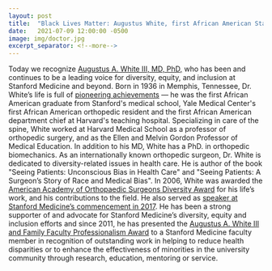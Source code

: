 ```yaml
---
layout: post
title:  "Black Lives Matter: Augustus White, first African American Stanford medical school graduate"
date:   2021-07-09 12:00:00 -0500
image: img/doctor.jpg
excerpt_separator: <!--more-->
---
```

Today we recognize [Augustus A. White III, MD, PhD,][augustus-white] who has been and continues to be a leading voice for diversity, equity, and inclusion at Stanford Medicine and beyond. Born in 1936 in Memphis, Tennessee, Dr. White’s life <!--more--> is full of [pioneering achievements][achievements] — he was the first African American graduate from Stanford's medical school, Yale Medical Center's first African American orthopedic resident and the first African American department chief at Harvard's teaching hospital. Specializing in care of the spine, White worked at Harvard Medical School as a professor of orthopedic surgery, and as the Ellen and Melvin Gordon Professor of Medical Education. In addition to his MD, White has a PhD. in orthopedic biomechanics. As an internationally known orthopedic surgeon, Dr. White is dedicated to diversity-related issues in health care. He is author of the book "Seeing Patients: Unconscious Bias in Health Care" and "Seeing Patients: A Surgeon’s Story of Race and Medical Bias". In 2006, White was awarded the [American Academy of Orthopaedic Surgeons Diversity Award][diversity-award] for his life’s work, and his contributions to the field. He also served as [speaker at Stanford Medicine’s commencement in 2017][commencement]. He has been a strong supporter of and advocate for Stanford Medicine’s diversity, equity and inclusion efforts and since 2011, he has presented the [Augustus A. White III and Family Faculty Professionalism Award][professionalism-award] to a Stanford Medicine faculty member in recognition of outstanding work in helping to reduce health disparities or to enhance the effectiveness of minorities in the university community through research, education, mentoring or service.

[augustus-white]: https://r20.rs6.net/tn.jsp?f=001bBgS9HZQlOQ9VC0LbaMT9zCvrYAyJDDg4X0RWRH16zsJXZb5uSlv4_QAfWii6eHa_7nUAoQkiKP5LYLJImpy-UHtZitK9Vji1U5PEQbGJt1920T9vcGzZduvXLsfNufQ3u4-Ar2UVUdlPZ4g6LHOjAccwSdu748r-7vGFove6Jxwxm_bUneCTQ==&c=iu4KCTtE_IHkXWCmsAYOB-4hZ0tzr77yX9QZZg64V227WZ-QjLwARA==&ch=40zuBg2GsFApB9J3uvkrGYbyKbYiXnNpweHcKvCWlmmksZ3KQ7lvdg==
[achievements]: https://r20.rs6.net/tn.jsp?f=001bBgS9HZQlOQ9VC0LbaMT9zCvrYAyJDDg4X0RWRH16zsJXZb5uSlv4_QAfWii6eHaOWP4BE_gz6hDzfCSeZPdisxVmgZaQrB5I-P60Y1OqtsSM562XJVPtpfCw16VpwJll_lNETklx0xi4pm8rMoXZ9l0oPf_OII1zeHQkFDPgp9Eo1N7bfz5-5opxY3uOD_BMBtFqcin19g=&c=iu4KCTtE_IHkXWCmsAYOB-4hZ0tzr77yX9QZZg64V227WZ-QjLwARA==&ch=40zuBg2GsFApB9J3uvkrGYbyKbYiXnNpweHcKvCWlmmksZ3KQ7lvdg==
[diversity-award]: https://r20.rs6.net/tn.jsp?f=001bBgS9HZQlOQ9VC0LbaMT9zCvrYAyJDDg4X0RWRH16zsJXZb5uSlv4_QAfWii6eHaVRvSrSQn3HXsauNzsJJCygf4z_bCYbUp8d8dmRbsMPsL9vH4GAAOPQBbN4Y-coZ1GrmJFKlYU4Qx2lZ6iV4eHQyPSJtAs6_mMVSoLKJuRgQC3vsePoflpg==&c=iu4KCTtE_IHkXWCmsAYOB-4hZ0tzr77yX9QZZg64V227WZ-QjLwARA==&ch=40zuBg2GsFApB9J3uvkrGYbyKbYiXnNpweHcKvCWlmmksZ3KQ7lvdg==
[commencement]: https://r20.rs6.net/tn.jsp?f=001bBgS9HZQlOQ9VC0LbaMT9zCvrYAyJDDg4X0RWRH16zsJXZb5uSlv4_QAfWii6eHat8e-ECJ2uyhbXf6YGkVPf1smEWmFedE1BUz-BsnT59vACleDfbm_tbwWPFLE5bBDWGc5ufTGOO7bky4XNKnj3vEmA4rikJoXmORekOyZAxN6bfDpe8lS2l42l_HPVlUc0--k1h75GIAuaJWbKSBQKAN0pMpkKM8wC6ctXbJgG9tdXXP17r297f9YbUc16Smkj-_CJMvndZFWs2QiXhMS7cS8WdHaMhpQ&c=iu4KCTtE_IHkXWCmsAYOB-4hZ0tzr77yX9QZZg64V227WZ-QjLwARA==&ch=40zuBg2GsFApB9J3uvkrGYbyKbYiXnNpweHcKvCWlmmksZ3KQ7lvdg==
[professionalism-award]: https://r20.rs6.net/tn.jsp?f=001bBgS9HZQlOQ9VC0LbaMT9zCvrYAyJDDg4X0RWRH16zsJXZb5uSlv4_QAfWii6eHaz8M1J-p9RYddrttYN-SVA-_UvW7KQnpzDR3_tguQPrpIgdds6ZTnq6shf-Ph6CeNoYwyGDhYy_4WsP5Mc_KZMht5nzRakDFBDu2k0wVLN8zECVrZCfkYrDRu_ekBJ5MAy1U0yp4a1or5lzpisd67ew==&c=iu4KCTtE_IHkXWCmsAYOB-4hZ0tzr77yX9QZZg64V227WZ-QjLwARA==&ch=40zuBg2GsFApB9J3uvkrGYbyKbYiXnNpweHcKvCWlmmksZ3KQ7lvdg==